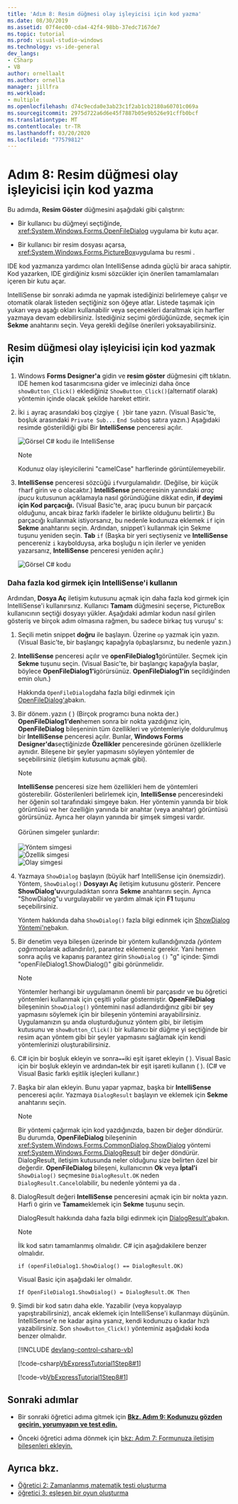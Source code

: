 ```yaml
---
title: 'Adım 8: Resim düğmesi olay işleyicisi için kod yazma'
ms.date: 08/30/2019
ms.assetid: 07f4ec00-cda4-42f4-98bb-37edc7167de7
ms.topic: tutorial
ms.prod: visual-studio-windows
ms.technology: vs-ide-general
dev_langs:
- CSharp
- VB
author: ornellaalt
ms.author: ornella
manager: jillfra
ms.workload:
- multiple
ms.openlocfilehash: d74c9ecda0e3ab23c1f2ab1cb2180a60701c069a
ms.sourcegitcommit: 2975d722a6d6e45f7887b05e9b526e91cffb0bcf
ms.translationtype: MT
ms.contentlocale: tr-TR
ms.lasthandoff: 03/20/2020
ms.locfileid: "77579812"
---
```

# <a name="step-8-write-code-for-the-show-a-picture-button-event-handler"></a>Adım 8: Resim düğmesi olay işleyicisi için kod yazma

Bu adımda, **Resim Göster** düğmesini aşağıdaki gibi çalıştırın:

- Bir kullanıcı bu düğmeyi seçtiğinde, <xref:System.Windows.Forms.OpenFileDialog> uygulama bir kutu açar.

- Bir kullanıcı bir resim dosyası açarsa, <xref:System.Windows.Forms.PictureBox>uygulama bu resmi .

IDE kod yazmanıza yardımcı olan IntelliSense adında güçlü bir araca sahiptir. Kod yazarken, IDE girdiğiniz kısmi sözcükler için önerilen tamamlamaları içeren bir kutu açar.

IntelliSense bir sonraki adımda ne yapmak istediğinizi belirlemeye çalışır ve otomatik olarak listeden seçtiğiniz son öğeye atlar. Listede taşımak için yukarı veya aşağı okları kullanabilir veya seçenekleri daraltmak için harfler yazmaya devam edebilirsiniz. İstediğiniz seçimi gördüğünüzde, seçmek için **Sekme** anahtarını seçin. Veya gerekli değilse önerileri yoksayabilirsiniz.

## <a name="to-write-code-for-the-show-a-picture-button-event-handler"></a>Resim düğmesi olay işleyicisi için kod yazmak için

1. Windows **Forms Designer'a** gidin ve **resim göster** düğmesini çift tıklatın. IDE hemen kod tasarımcısına gider ve imlecinizi daha önce `showButton_Click()` eklediğiniz `ShowButton_Click()`(alternatif olarak) yöntemin içinde olacak şekilde hareket ettirir.

1. İki `i` ayraç arasındaki boş çizgiye `{ }`bir tane yazın. (Visual Basic'te, boşluk arasındaki `Private Sub...` `End Sub`boş satıra yazın.) Aşağıdaki resimde gösterildiği gibi Bir **IntelliSense** penceresi açılır.

    ![Görsel C&#35; kodu ile IntelliSense](../ide/media/express_ifintellisense.png)

    > [!NOTE]
    > Kodunuz olay işleyicilerini "camelCase" harflerinde görüntülemeyebilir.

1. **IntelliSense** penceresi sözcüğü `if`vurgulamalıdır. (Değilse, bir küçük `f`harf girin ve o olacaktır.) **IntelliSense** penceresinin yanındaki *araç ipucu* kutusunun açıklamayla nasıl göründüğüne dikkat edin, **if deyimi için Kod parçacığı.** (Visual Basic'te, araç ipucu bunun bir parçacık olduğunu, ancak biraz farklı ifadeler le birlikte olduğunu belirtir.) Bu parçacığı kullanmak istiyorsanız, bu nedenle kodunuza eklemek `if` için **Sekme** anahtarını seçin. Ardından, snippet'i kullanmak için Sekme tuşunu yeniden seçin. **Tab** `if` (Başka bir yeri seçtiyseniz ve **IntelliSense** pencereniz `i` kaybolduysa, arka boşluğu n için ilerler ve yeniden yazarsanız, **IntelliSense** penceresi yeniden açılır.)

    ![Görsel C&#35; kodu](../ide/media/express_highlighttrue.png)

### <a name="use-intellisense-to-enter-more-code"></a>Daha fazla kod girmek için IntelliSense'i kullanın

Ardından, **Dosya Aç** iletişim kutusunu açmak için daha fazla kod girmek için IntelliSense'i kullanırsınız. Kullanıcı **Tamam** düğmesini seçerse, PictureBox kullanıcının seçtiği dosyayı yükler. Aşağıdaki adımlar kodun nasıl girilen gösteriş ve birçok adım olmasına rağmen, bu sadece birkaç tuş vuruşu' s:

 1. Seçili metin snippet **doğru** ile başlayın. Üzerine `op` yazmak için yazın. (Visual Basic'te, bir başlangıç kapağıyla `Op`başlarsınız, bu nedenle yazın.)

 1. **IntelliSense** penceresi açılır ve **openFileDialog1**görüntüler. Seçmek için **Sekme** tuşunu seçin. (Visual Basic'te, bir başlangıç kapağıyla başlar, böylece **OpenFileDialog1'i**görürsünüz. **OpenFileDialog1'in** seçildiğinden emin olun.)

     Hakkında `OpenFileDialog`daha fazla bilgi edinmek için [OpenFileDialog'a](<xref:System.Windows.Forms.OpenFileDialog>)bakın.

 1. Bir dönem`.`yazın ( ) (Birçok programcı buna nokta der.) **OpenFileDialog1'den**hemen sonra bir nokta yazdığınız için, **OpenFileDialog** bileşeninin tüm özellikleri ve yöntemleriyle doldurulmuş bir **IntelliSense** penceresi açılır. Bunlar, **Windows Forms Designer'da**seçtiğinizde **Özellikler** penceresinde görünen özelliklerle aynıdır. Bileşene bir şeyler yapmasını söyleyen yöntemler de seçebilirsiniz (iletişim kutusunu açmak gibi).

    > [!NOTE]
    > **IntelliSense** penceresi size hem özellikleri hem de yöntemleri gösterebilir. Gösterilenleri belirlemek için, **IntelliSense** penceresindeki her öğenin sol tarafındaki simgeye bakın. Her yöntemin yanında bir blok görüntüsü ve her özelliğin yanında bir anahtar (veya anahtar) görüntüsü görürsünüz. Ayrıca her olayın yanında bir şimşek simgesi vardır. <br><br>Görünen simgeler şunlardır:<br><br>![Yöntem simgesi](../ide/media/express_iconmethod.png)<br>![Özellik simgesi](../ide/media/express_iconproperty.png)<br>![Olay simgesi](../ide/media/express_iconevent.png)

 1. Yazmaya `ShowDialog` başlayın (büyük harf IntelliSense için önemsizdir). Yöntem, `ShowDialog()` **Dosyayı Aç** iletişim kutusunu gösterir. Pencere **ShowDialog'u**vurguladıktan sonra **Sekme** anahtarını seçin. Ayrıca "ShowDialog"u vurgulayabilir ve yardım almak için **F1** tuşunu seçebilirsiniz.

    Yöntem hakkında daha `ShowDialog()` fazla bilgi edinmek için [ShowDialog Yöntemi'ne](<xref:System.Windows.Forms.Form.ShowDialog%2A>)bakın.

 1. Bir denetim veya bileşen üzerinde bir yöntem kullandığınızda *(yöntem çağırma*olarak adlandırılır), parantez eklemeniz gerekir. Yani hemen sonra açılış ve kapanış parantez girin `ShowDialog` `()` "g" içinde: Şimdi "openFileDialog1.ShowDialog()" gibi görünmelidir.

    > [!NOTE]
    > Yöntemler herhangi bir uygulamanın önemli bir parçasıdır ve bu öğretici yöntemleri kullanmak için çeşitli yollar göstermiştir. **OpenFileDialog** bileşeninin `ShowDialog()` yöntemini nasıl adlandırdığınız gibi bir şey yapmasını söylemek için bir bileşenin yöntemini arayabilirsiniz. Uygulamanızın şu anda oluşturduğunuz yöntem gibi, bir iletişim kutusunu ve `showButton_Click()` bir kullanıcı bir düğme yi seçtiğinde bir resim açan yöntem gibi bir şeyler yapmasını sağlamak için kendi yöntemlerinizi oluşturabilirsiniz.

 1. C# için bir boşluk ekleyin ve sonra`==`iki eşit işaret ekleyin ( ). Visual Basic için bir boşluk ekleyin ve ardından`=`tek bir eşit işareti kullanın ( ). (C# ve Visual Basic farklı eşitlik işleçleri kullanır.)

 1. Başka bir alan ekleyin. Bunu yapar yapmaz, başka bir **IntelliSense** penceresi açılır. Yazmaya `DialogResult` başlayın ve eklemek için **Sekme** anahtarını seçin.

    > [!NOTE]
    > Bir yöntemi çağırmak için kod yazdığınızda, bazen bir değer döndürür. Bu durumda, **OpenFileDialog** bileşeninin <xref:System.Windows.Forms.CommonDialog.ShowDialog> yöntemi <xref:System.Windows.Forms.DialogResult> bir değer döndürür. DialogResult, iletişim kutusunda neler olduğunu size belirten özel bir değerdir. **OpenFileDialog** bileşeni, kullanıcının **Ok** veya **İptal'i** `ShowDialog()` seçmesine `DialogResult.OK` neden `DialogResult.Cancel`olabilir, bu nedenle yöntemi ya da .

 1. DialogResult değeri **IntelliSense** penceresini açmak için bir nokta yazın. Harfi `O` girin ve **Tamam**eklemek için **Sekme** tuşunu seçin.

    DialogResult hakkında daha fazla bilgi edinmek için [DialogResult'a](<xref:System.Windows.Forms.DialogResult>)bakın.

    > [!NOTE]
    > İlk kod satırı tamamlanmış olmalıdır. C# için aşağıdakilere benzer olmalıdır.
    >
    >  `if (openFileDialog1.ShowDialog() == DialogResult.OK)`
    >
    >  Visual Basic için aşağıdaki ler olmalıdır.
    >
    >  `If OpenFileDialog1.ShowDialog() = DialogResult.OK Then`

 1. Şimdi bir kod satırı daha ekle. Yazabilir (veya kopyalayıp yapıştırabilirsiniz), ancak eklemek için IntelliSense'i kullanmayı düşünün. IntelliSense'e ne kadar aşina ysanız, kendi kodunuzu o kadar hızlı yazabilirsiniz. Son `showButton_Click()` yönteminiz aşağıdaki koda benzer olmalıdır.

    [!INCLUDE [devlang-control-csharp-vb](./includes/devlang-control-csharp-vb.md)]

    [!code-csharp[VbExpressTutorial1Step8#1](../ide/codesnippet/CSharp/step-8-write-code-for-the-show-a-picture-button-event-handler_1.cs)]

    [!code-vb[VbExpressTutorial1Step8#1](../ide/codesnippet/VisualBasic/step-8-write-code-for-the-show-a-picture-button-event-handler_1.vb)]

## <a name="next-steps"></a>Sonraki adımlar

* Bir sonraki öğretici adıma gitmek için **[Bkz. Adım 9: Kodunuzu gözden geçirin, yorumyapın ve test edin.](../ide/step-9-review-comment-and-test-your-code.md)**

* Önceki öğretici adıma dönmek için [bkz: Adım 7: Formunuza iletişim bileşenleri ekleyin.](../ide/step-7-add-dialog-components-to-your-form.md)

## <a name="see-also"></a>Ayrıca bkz.

* [Öğretici 2: Zamanlanmış matematik testi oluşturma](tutorial-2-create-a-timed-math-quiz.md)
* [öğretici 3: eşleşen bir oyun oluşturma](tutorial-3-create-a-matching-game.md)
